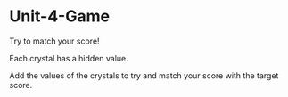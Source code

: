 # Unit-4-Game

Try to match your score!

Each crystal has a hidden value.

Add the values of the crystals to try and match your score with the target score.
